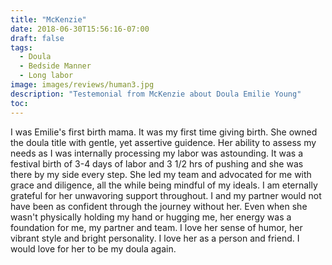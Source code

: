 ```yaml
---
title: "McKenzie"
date: 2018-06-30T15:56:16-07:00
draft: false
tags:
  - Doula
  - Bedside Manner
  - Long labor
image: images/reviews/human3.jpg
description: "Testemonial from McKenzie about Doula Emilie Young"
toc:
---
```

I was Emilie's first birth mama. It was my first time giving birth. She owned the doula title with gentle, yet assertive guidence. Her ability to assess my needs as I was internally processing my labor was astounding. It was a festival birth of 3-4 days of labor and 3 1/2 hrs of pushing and she was there by my side every step. She led my team and advocated for me with grace and diligence, all the while being mindful of my ideals. I am eternally grateful for her unwavoring support throughout. I and my partner would not have been as confident through the journey without her. Even when she wasn't physically holding my hand or hugging me, her energy was a foundation for me, my partner and team. I love her sense of humor, her vibrant style and bright personality. I love her as a person and friend. I would love for her to be my doula again.